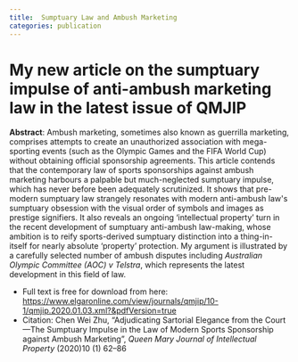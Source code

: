 ```yaml
---
title:  Sumptuary Law and Ambush Marketing  
categories: publication
---
```




# My new article on the sumptuary impulse of  anti-ambush marketing law in the latest issue of QMJIP

**Abstract**: Ambush marketing, sometimes also known as guerrilla marketing, comprises attempts to create an unauthorized association with mega-sporting  events (such as the Olympic Games and the FIFA World Cup) without  obtaining official sponsorship agreements. This article contends that  the contemporary law of sports sponsorships against ambush marketing  harbours a palpable but much-neglected sumptuary impulse, which has  never before been adequately scrutinized. It shows that pre-modern  sumptuary law strangely resonates with modern anti-ambush law's  sumptuary obsession with the visual order of symbols and images as  prestige signifiers. It also reveals an ongoing ‘intellectual property’  turn in the recent development of sumptuary anti-ambush law-making,  whose ambition is to reify sports-derived sumptuary distinction into a  thing-in-itself for nearly absolute ‘property’ protection. My argument  is illustrated by a carefully selected number of ambush disputes  including *Australian Olympic Committee (AOC) v Telstra*, which represents the latest development in this field of law.

- Full text is free for download from here:  https://www.elgaronline.com/view/journals/qmjip/10-1/qmjip.2020.01.03.xml?&pdfVersion=true
- Citation: Chen Wei Zhu, “Adjudicating Sartorial Elegance from the Court—The Sumptuary  Impulse in the Law of Modern Sports Sponsorship against Ambush  Marketing”, *Queen Mary Journal of Intellectual Property* (2020)10 (1) 62–86





